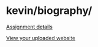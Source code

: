 # kevin/biography/

[Assignment details](/homework/biography)

[View your uploaded website](http://cfc2017.mpaulweeks.com/students/kevin/biography/)
